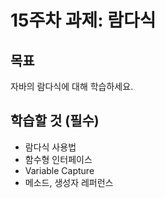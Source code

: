# 15주차 과제: 람다식

## 목표

자바의 람다식에 대해 학습하세요.

## 학습할 것 (필수)

- 람다식 사용법
- 함수형 인터페이스
- Variable Capture
- 메소드, 생성자 레퍼런스
